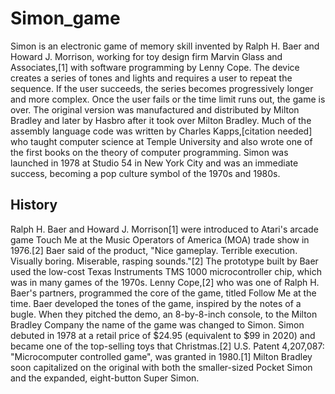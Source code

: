 # Simon_game

 Simon is an electronic game of memory skill invented by Ralph H. Baer and Howard J. Morrison, working for toy design firm Marvin Glass and Associates,[1] with software programming by Lenny Cope. The device creates a series of tones and lights and requires a user to repeat the sequence. If the user succeeds, the series becomes progressively longer and more complex. Once the user fails or the time limit runs out, the game is over. The original version was manufactured and distributed by Milton Bradley and later by Hasbro after it took over Milton Bradley. Much of the assembly language code was written by Charles Kapps,[citation needed] who taught computer science at Temple University and also wrote one of the first books on the theory of computer programming. Simon was launched in 1978 at Studio 54 in New York City and was an immediate success, becoming a pop culture symbol of the 1970s and 1980s.


## History
Ralph H. Baer and Howard J. Morrison[1] were introduced to Atari's arcade game Touch Me at the Music Operators of America (MOA) trade show in 1976.[2] Baer said of the product, "Nice gameplay. Terrible execution. Visually boring. Miserable, rasping sounds."[2] The prototype built by Baer used the low-cost Texas Instruments TMS 1000 microcontroller chip, which was in many games of the 1970s. Lenny Cope,[2] who was one of Ralph H. Baer's partners, programmed the core of the game, titled Follow Me at the time. Baer developed the tones of the game, inspired by the notes of a bugle. When they pitched the demo, an 8-by-8-inch console, to the Milton Bradley Company the name of the game was changed to Simon. Simon debuted in 1978 at a retail price of $24.95 (equivalent to $99 in 2020) and became one of the top-selling toys that Christmas.[2] U.S. Patent 4,207,087: "Microcomputer controlled game", was granted in 1980.[1] Milton Bradley soon capitalized on the original with both the smaller-sized Pocket Simon and the expanded, eight-button Super Simon.